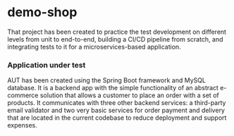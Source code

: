 # demo-shop

That project has been created to practice the test development on different levels from unit to end-to-end, building a CI/CD pipeline from scratch, and integrating tests to it for a microservices-based application.

### Application under test

AUT has been created using the Spring Boot framework and MySQL database.
It is a backend app with the simple functionality of an abstract e-commerce solution that allows a customer to place an order with a set of products.
It communicates with three other backend services: a third-party email validator and two very basic services for order payment and delivery that are located in the current codebase to reduce deployment and support expenses.
